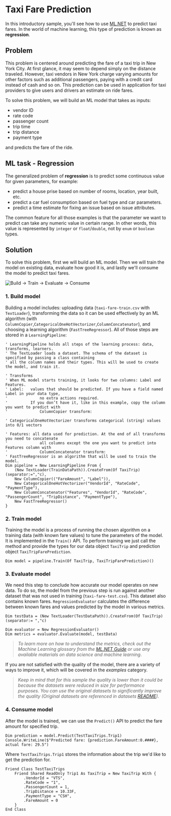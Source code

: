 # Taxi Fare Prediction
In this introductory sample, you'll see how to use [ML.NET](https://www.microsoft.com/net/learn/apps/machine-learning-and-ai/ml-dotnet) to predict taxi fares. In the world of machine learning, this type of prediction is known as **regression**.

## Problem
This problem is centered around predicting the fare of a taxi trip in New York City. At first glance, it may seem to depend simply on the distance traveled. However, taxi vendors in New York charge varying amounts for other factors such as additional passengers, paying with a credit card instead of cash and so on. This prediction can be used in application for taxi providers to give users and drivers an estimate on ride fares.

To solve this problem, we will build an ML model that takes as inputs: 
* vendor ID
* rate code
* passenger count
* trip time
* trip distance
* payment type

and predicts the fare of the ride.

## ML task - Regression
The generalized problem of **regression** is to predict some continuous value for given parameters, for example:
* predict a house prise based on number of rooms, location, year built, etc.
* predict a car fuel consumption based on fuel type and car parameters.
* predict a time estimate for fixing an issue based on issue attributes.

The common feature for all those examples is that the parameter we want to predict can take any numeric value in certain range. In other words, this value is represented by `integer` or `float`/`double`, not by `enum` or `boolean` types.

## Solution
To solve this problem, first we will build an ML model. Then we will train the model on existing data, evaluate how good it is, and lastly we'll consume the model to predict taxi fares.

![Build -> Train -> Evaluate -> Consume](../../../../../master/samples/visualbasic/getting-started/shared_content/modelpipeline.png)

### 1. Build model

Building a model includes: uploading data (`taxi-fare-train.csv` with `TextLoader`), transforming the data so it can be used effectively by an ML algorithm (with `ColumnCopier`,`CategoricalOneHotVectorizer`,`ColumnConcatenator`), and choosing a learning algorithm (`FastTreeRegressor`). All of those steps are stored in a `LearningPipeline`:
```VB
' LearningPipeline holds all steps of the learning process: data, transforms, learners.
' The TextLoader loads a dataset. The schema of the dataset is specified by passing a class containing
' all the column names and their types. This will be used to create the model, and train it.

' Transforms
' When ML model starts training, it looks for two columns: Label and Features.
' Label:   values that should be predicted. If you have a field named Label in your data type,
'              no extra actions required.
'          If you don’t have it, like in this example, copy the column you want to predict with
'              ColumnCopier transform:

' CategoricalOneHotVectorizer transforms categorical (string) values into 0/1 vectors

' Features: all data used for prediction. At the end of all transforms you need to concatenate
'              all columns except the one you want to predict into Features column with
'              ColumnConcatenator transform:       
' FastTreeRegressor is an algorithm that will be used to train the model.
Dim pipeline = New LearningPipeline From {
    (New TextLoader(TrainDataPath)).CreateFrom(Of TaxiTrip)(separator:=","c),
    New ColumnCopier(("FareAmount", "Label")),
    New CategoricalOneHotVectorizer("VendorId", "RateCode", "PaymentType"),
    New ColumnConcatenator("Features", "VendorId", "RateCode", "PassengerCount", "TripDistance", "PaymentType"),
    New FastTreeRegressor()
}
```
### 2. Train model
Training the model is a process of running the chosen algorithm on a training data (with known fare values) to tune the parameters of the model. It is implemented in the `Train()` API. To perform training we just call the method and provide the types for our data object `TaxiTrip` and  prediction object `TaxiTripFarePrediction`.
```VB
Dim model = pipeline.Train(Of TaxiTrip, TaxiTripFarePrediction)()
```
### 3. Evaluate model
We need this step to conclude how accurate our model operates on new data. To do so, the model from the previous step is run against another dataset that was not used in training (`taxi-fare-test.csv`). This dataset also contains known fares. `RegressionEvaluator` calculates the difference between known fares and values predicted by the model in various metrics.
```VB
Dim testData = (New TextLoader(TestDataPath)).CreateFrom(Of TaxiTrip)(separator:= ","c)

Dim evaluator = New RegressionEvaluator()
Dim metrics = evaluator.Evaluate(model, testData)
```
>*To learn more on how to understand the metrics, check out the Machine Learning glossary from the [ML.NET Guide](https://docs.microsoft.com/en-us/dotnet/machine-learning/) or use any available materials on data science and machine learning*.

If you are not satisfied with the quality of the model, there are a variety of ways to improve it, which will be covered in the *examples* category.

>*Keep in mind that for this sample the quality is lower than it could be because the datasets were reduced in size for performance purposes. You can use the original datasets to significantly improve the quality (Original datasets are referenced in datasets [README](../../../datasets/README.md)).*

### 4. Consume model
After the model is trained, we can use the `Predict()` API to predict the fare amount for specified trip. 

```VB
Dim prediction = model.Predict(TestTaxiTrips.Trip1)
Console.WriteLine($"Predicted fare: {prediction.FareAmount:0.####}, actual fare: 29.5")
```
Where `TestTaxiTrips.Trip1` stores the information about the trip we'd like to get the prediction for.

```VB
Friend Class TestTaxiTrips
    Friend Shared ReadOnly Trip1 As TaxiTrip = New TaxiTrip With {
        .VendorId = "VTS",
        .RateCode = "1",
        .PassengerCount = 1,
        .TripDistance = 10.33F,
        .PaymentType = "CSH",
        .FareAmount = 0
    }
End Class
```

